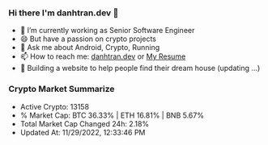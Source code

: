 ### Hi there I'm danhtran.dev 👋

- 🔭 I’m currently working as Senior Software Engineer
- 😄 But have a passion on crypto projects
- 💬 Ask me about Android, Crypto, Running 
- 📫 How to reach me: <a href="https://danhtran.dev" target="_blank">danhtran.dev</a> or <a href="Dan-Resume.pdf" target="_blank">My Resume</a>
- 🌱 Building a website to help people find their dream house (updating ...)

### Crypto Market Summarize
- Active Crypto: 13158
- % Market Cap: BTC 36.33% | ETH 16.81% | BNB 5.67%
- Total Market Cap Changed 24h: 2.18%
- Updated At: 11/29/2022, 12:33:46 PM
